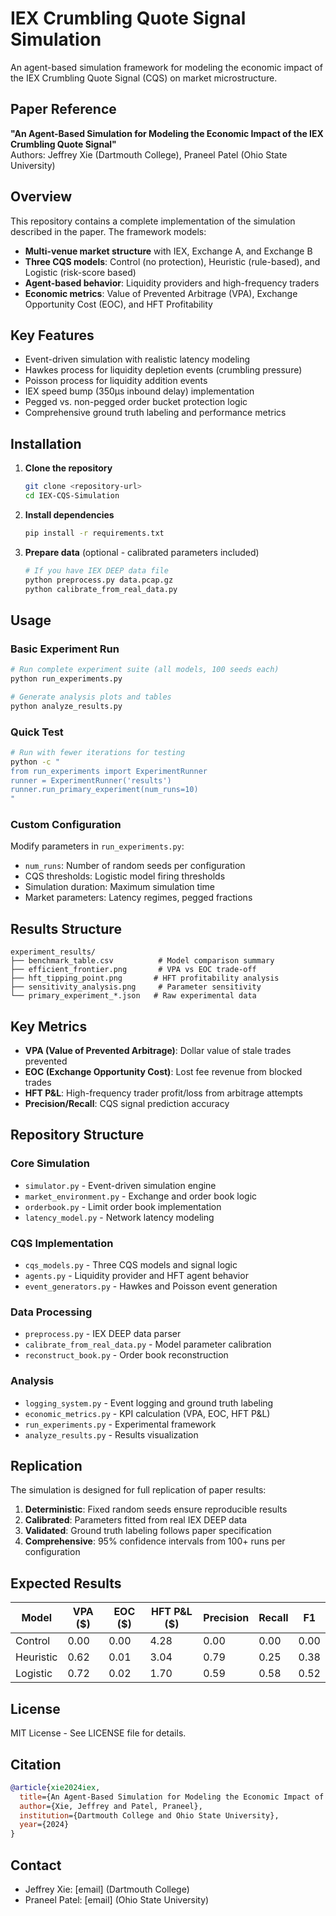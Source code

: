 # IEX Crumbling Quote Signal Simulation

An agent-based simulation framework for modeling the economic impact of the IEX Crumbling Quote Signal (CQS) on market microstructure.

## Paper Reference

**"An Agent-Based Simulation for Modeling the Economic Impact of the IEX Crumbling Quote Signal"**  
Authors: Jeffrey Xie (Dartmouth College), Praneel Patel (Ohio State University)

## Overview

This repository contains a complete implementation of the simulation described in the paper. The framework models:

- **Multi-venue market structure** with IEX, Exchange A, and Exchange B
- **Three CQS models**: Control (no protection), Heuristic (rule-based), and Logistic (risk-score based)
- **Agent-based behavior**: Liquidity providers and high-frequency traders
- **Economic metrics**: Value of Prevented Arbitrage (VPA), Exchange Opportunity Cost (EOC), and HFT Profitability

## Key Features

- Event-driven simulation with realistic latency modeling
- Hawkes process for liquidity depletion events (crumbling pressure)
- Poisson process for liquidity addition events
- IEX speed bump (350μs inbound delay) implementation
- Pegged vs. non-pegged order bucket protection logic
- Comprehensive ground truth labeling and performance metrics

## Installation

1. **Clone the repository**
   ```bash
   git clone <repository-url>
   cd IEX-CQS-Simulation
   ```

2. **Install dependencies**
   ```bash
   pip install -r requirements.txt
   ```

3. **Prepare data** (optional - calibrated parameters included)
   ```bash
   # If you have IEX DEEP data file
   python preprocess.py data.pcap.gz
   python calibrate_from_real_data.py
   ```

## Usage

### Basic Experiment Run

```bash
# Run complete experiment suite (all models, 100 seeds each)
python run_experiments.py

# Generate analysis plots and tables
python analyze_results.py
```

### Quick Test

```bash
# Run with fewer iterations for testing
python -c "
from run_experiments import ExperimentRunner
runner = ExperimentRunner('results')
runner.run_primary_experiment(num_runs=10)
"
```

### Custom Configuration

Modify parameters in `run_experiments.py`:
- `num_runs`: Number of random seeds per configuration
- CQS thresholds: Logistic model firing thresholds
- Simulation duration: Maximum simulation time
- Market parameters: Latency regimes, pegged fractions

## Results Structure

```
experiment_results/
├── benchmark_table.csv          # Model comparison summary
├── efficient_frontier.png       # VPA vs EOC trade-off
├── hft_tipping_point.png       # HFT profitability analysis  
├── sensitivity_analysis.png     # Parameter sensitivity
└── primary_experiment_*.json   # Raw experimental data
```

## Key Metrics

- **VPA (Value of Prevented Arbitrage)**: Dollar value of stale trades prevented
- **EOC (Exchange Opportunity Cost)**: Lost fee revenue from blocked trades
- **HFT P&L**: High-frequency trader profit/loss from arbitrage attempts
- **Precision/Recall**: CQS signal prediction accuracy

## Repository Structure

### Core Simulation
- `simulator.py` - Event-driven simulation engine
- `market_environment.py` - Exchange and order book logic
- `orderbook.py` - Limit order book implementation
- `latency_model.py` - Network latency modeling

### CQS Implementation
- `cqs_models.py` - Three CQS models and signal logic
- `agents.py` - Liquidity provider and HFT agent behavior
- `event_generators.py` - Hawkes and Poisson event generation

### Data Processing
- `preprocess.py` - IEX DEEP data parser
- `calibrate_from_real_data.py` - Model parameter calibration
- `reconstruct_book.py` - Order book reconstruction

### Analysis
- `logging_system.py` - Event logging and ground truth labeling
- `economic_metrics.py` - KPI calculation (VPA, EOC, HFT P&L)
- `run_experiments.py` - Experimental framework
- `analyze_results.py` - Results visualization

## Replication

The simulation is designed for full replication of paper results:

1. **Deterministic**: Fixed random seeds ensure reproducible results
2. **Calibrated**: Parameters fitted from real IEX DEEP data
3. **Validated**: Ground truth labeling follows paper specification
4. **Comprehensive**: 95% confidence intervals from 100+ runs per configuration

## Expected Results

| Model     | VPA ($) | EOC ($) | HFT P&L ($) | Precision | Recall | F1   |
|-----------|---------|---------|-------------|-----------|--------|------|
| Control   | 0.00    | 0.00    | 4.28        | 0.00      | 0.00   | 0.00 |
| Heuristic | 0.62    | 0.01    | 3.04        | 0.79      | 0.25   | 0.38 |
| Logistic  | 0.72    | 0.02    | 1.70        | 0.59      | 0.58   | 0.52 |

## License

MIT License - See LICENSE file for details.

## Citation

```bibtex
@article{xie2024iex,
  title={An Agent-Based Simulation for Modeling the Economic Impact of the IEX Crumbling Quote Signal},
  author={Xie, Jeffrey and Patel, Praneel},
  institution={Dartmouth College and Ohio State University},
  year={2024}
}
```

## Contact

- Jeffrey Xie: [email] (Dartmouth College)
- Praneel Patel: [email] (Ohio State University)